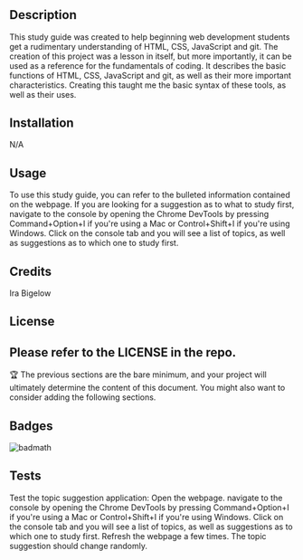 # <Prework study guide>

## Description

This study guide was created to help beginning web development students get a rudimentary understanding of HTML, CSS, JavaScript and git. The creation of this project was a lesson in itself, but more importantly, it can be used as a reference for the fundamentals of coding. It describes the basic functions of HTML, CSS, JavaScript and git, as well as their more important characteristics. Creating this taught me the basic syntax of these tools, as well as their uses. 

## Installation

N/A

## Usage

To use this study guide, you can refer to the bulleted information contained on the webpage. If you are looking for a suggestion as to what to study first, navigate to the console by opening the Chrome DevTools by pressing Command+Option+I if you're using a Mac or Control+Shift+I if you're using Windows. Click on the console tab and you will see a list of topics, as well as suggestions as to which one to study first.  

## Credits

Ira Bigelow

## License

Please refer to the LICENSE in the repo.
---

🏆 The previous sections are the bare minimum, and your project will ultimately determine the content of this document. You might also want to consider adding the following sections.

## Badges

![badmath](https://img.shields.io/github/languages/top/nielsenjared/badmath)

## Tests
Test the topic suggestion application:
Open the webpage. navigate to the console by opening the Chrome DevTools by pressing Command+Option+I if you're using a Mac or Control+Shift+I if you're using Windows. Click on the console tab and you will see a list of topics, as well as suggestions as to which one to study first. Refresh the webpage a few times. The topic suggestion should change randomly. 